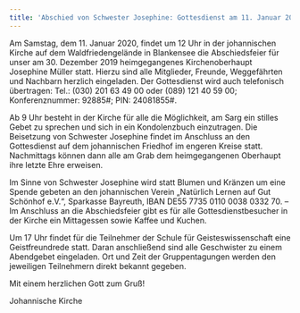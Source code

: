 ```yaml
---
title: 'Abschied von Schwester Josephine: Gottesdienst am 11. Januar 2020 in der Kirche des Waldfriedens'
---
```


Am Samstag, dem 11. Januar 2020, findet um 12 Uhr in der johannischen Kirche auf dem Waldfriedengelände in Blankensee die Abschiedsfeier für unser am 30. Dezember 2019 heimgegangenes Kirchenoberhaupt Josephine Müller statt. Hierzu sind alle Mitglieder, Freunde, Weggefährten und Nachbarn herzlich eingeladen. Der Gottesdienst wird auch telefonisch übertragen: Tel.: (030) 201 63 49 00 oder (089) 121 40 59 00; Konferenznummer: 92885#; PIN: 24081855#.

Ab 9 Uhr besteht in der Kirche für alle die Möglichkeit, am Sarg ein stilles Gebet zu sprechen und sich in ein Kondolenzbuch einzutragen. Die Beisetzung von Schwester Josephine findet im Anschluss an den Gottesdienst auf dem johannischen Friedhof im engeren Kreise statt. Nachmittags können dann alle am Grab dem heimgegangenen Oberhaupt ihre letzte Ehre erweisen.

Im Sinne von Schwester Josephine wird statt Blumen und Kränzen um eine Spende gebeten an den johannischen Verein „Natürlich Lernen auf Gut Schönhof e.V.“, Sparkasse Bayreuth, IBAN DE55 7735 0110 0038 0332 70. – Im Anschluss an die Abschiedsfeier gibt es für alle Gottesdienstbesucher in der Kirche ein Mittagessen sowie Kaffee und Kuchen.

Um 17 Uhr findet für die Teilnehmer der Schule für Geisteswissenschaft eine Geistfreundrede statt. Daran anschließend sind alle Geschwister zu einem Abendgebet eingeladen. Ort und Zeit der Gruppentagungen werden den jeweiligen Teilnehmern direkt bekannt gegeben.

 
Mit einem herzlichen Gott zum Gruß!

Johannische Kirche
